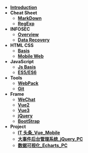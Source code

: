 - [**Introduction**](./README.md)
- **Cheat Sheet**
  - [**MarkDown**](./CheatSheet/MarkDown/MarkDown.md)
  - [**RegExp**](./CheatSheet/RegExp/RegExp.md)
- **INFOSEC**
  - [**Overview**](./INFOSEC/信息安全概论.md)
  - [**Data Recovery**](./INFOSEC/底层数据恢复.md)
- **HTML CSS**
  - [**Basis**](./html%20css/HtmlCss.md)
  - [**Mobile Web**](./html%20css/移动web.md)
- **JavaScript**
  - [**Js Basis**](./JavaScript/JavaScript.md)
  - [**ES5/ES6**](./JavaScript/ES5_6.md)
- **Tools**
  - [**WebPack**](./Tools/webpack/webpack.md)
  - [**Git**](./Tools/Git/git.md)
- **Frame**
  - [**WeChat**](./Frame/WeChat/WeChat.md)
  - [**Vue2**](./Frame/Vue/vue2.md)
  - [**Vue3**](./Frame/Vue/vue3.md)
  - [**jQuery**](./Frame/jQuery/jQuery.md)
  - [**BootStrap**](./Frame/Bootstrap3/BootStrap.md)
- **Project**
  - [**IT 头条\_Vue_Mobile**](./Project/IT头条/笔记/IT头条.md)
  - [**大事件后台管理系统\_jQuery_PC**](./Project/大事件后台管理系统/笔记/大事件后台管理系统.md)
  - [**数据可视化\_Echarts_PC**](./Project/数据可视化/笔记/数据可视化.md)
